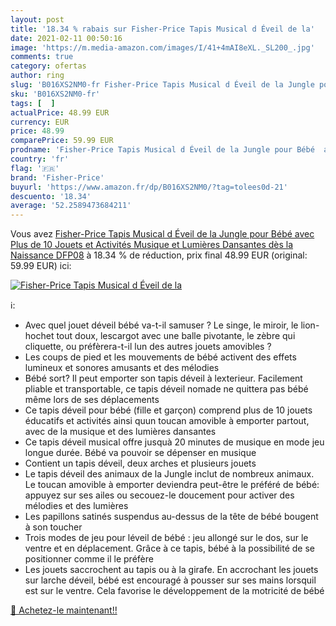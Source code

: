 ```yaml
---
layout: post
title: '18.34 % rabais sur Fisher-Price Tapis Musical d Éveil de la'
date: 2021-02-11 00:50:16
image: 'https://m.media-amazon.com/images/I/41+4mAI8eXL._SL200_.jpg'
comments: true
category: ofertas
author: ring
slug: 'B016XS2NM0-fr Fisher-Price Tapis Musical d Éveil de la Jungle pour Bébé...'
sku: 'B016XS2NM0-fr'
tags: [  ]
actualPrice: 48.99 EUR
currency: EUR
price: 48.99
comparePrice: 59.99 EUR
prodname: 'Fisher-Price Tapis Musical d Éveil de la Jungle pour Bébé  avec Plus de 10 Jouets et Activités  Musique et Lumières Dansantes  dès la Naissance  DFP08'
country: 'fr'
flag: '🇫🇷'
brand: 'Fisher-Price'
buyurl: 'https://www.amazon.fr/dp/B016XS2NM0/?tag=tolees0d-21'
descuento: '18.34'
average: '52.2589473684211'
---
```


Vous avez [Fisher-Price Tapis Musical d Éveil de la Jungle pour Bébé  avec Plus de 10 Jouets et Activités  Musique et Lumières Dansantes  dès la Naissance  DFP08](https://www.amazon.fr/dp/B016XS2NM0/?tag=tolees0d-21)  à  18.34 % de réduction, prix final  48.99 EUR (original: 59.99 EUR) ici:

[![Fisher-Price Tapis Musical d Éveil de la](https://m.media-amazon.com/images/I/41+4mAI8eXL._SL200_.jpg)](https://www.amazon.fr/dp/B016XS2NM0/?tag=tolees0d-21)

ℹ️:

- Avec quel jouet déveil bébé va-t-il samuser ? Le singe, le miroir, le lion-hochet tout doux, lescargot avec une balle pivotante, le zèbre qui cliquette, ou préfèrera-t-il lun des autres jouets amovibles ?
- Les coups de pied et les mouvements de bébé activent des effets lumineux et sonores amusants et des mélodies
- Bébé sort? Il peut emporter son tapis déveil à lexterieur. Facilement pliable et transportable, ce tapis déveil nomade ne quittera pas bébé même lors de ses déplacements
- Ce tapis déveil pour bébé (fille et garçon) comprend plus de 10 jouets éducatifs et activités ainsi quun toucan amovible à emporter partout, avec de la musique et des lumières dansantes
- Ce tapis déveil musical offre jusquà 20 minutes de musique en mode jeu longue durée. Bébé va pouvoir se dépenser en musique
- Contient un tapis déveil, deux arches et plusieurs jouets
- Le tapis déveil des animaux de la Jungle inclut de nombreux animaux. Le toucan amovible à emporter deviendra peut-être le préféré de bébé: appuyez sur ses ailes ou secouez-le doucement pour activer des mélodies et des lumières
- Les papillons satinés suspendus au-dessus de la tête de bébé bougent à son toucher
- Trois modes de jeu pour léveil de bébé : jeu allongé sur le dos, sur le ventre et en déplacement. Grâce à ce tapis, bébé à la possibilité de se positionner comme il le préfère
- Les jouets saccrochent au tapis ou à la girafe. En accrochant les jouets sur larche déveil, bébé est encouragé à pousser sur ses mains lorsquil est sur le ventre. Cela favorise le développement de la motricité de bébé

[🛒 Achetez-le maintenant!!](https://www.amazon.fr/dp/B016XS2NM0/?tag=tolees0d-21)
